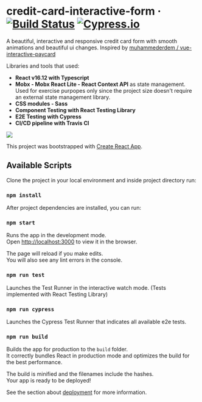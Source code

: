 # credit-card-interactive-form &middot; [![Build Status](https://travis-ci.com/VasileiosVal/credit-card-interactive-form.svg?branch=master)](https://travis-ci.com/VasileiosVal/credit-card-interactive-form) [![Cypress.io](https://img.shields.io/badge/tested%20with-Cypress-04C38E.svg)](https://www.cypress.io/)

A beautiful, interactive and responsive credit card form with smooth animations and beautiful ui changes. Inspired by [muhammederdem / vue-interactive-paycard](https://github.com/muhammederdem/vue-interactive-paycard)

Libraries and tools that used:

- **React v16.12 with Typescript**
- **Mobx - Mobx React Lite - React Context API** as state management. Used for exercise purpopes only since the project size doesn't require an external state management library.
- **CSS modules - Sass**
- **Component Testing with React Testing Library**
- **E2E Testing with Cypress**
- **CI/CD pipeline with Travis CI**

![](card.gif)

This project was bootstrapped with [Create React App](https://github.com/facebook/create-react-app).

## Available Scripts

Clone the project in your local environment and inside project directory run:

### `npm install`

After project dependencies are installed, you can run:

### `npm start`

Runs the app in the development mode.<br />
Open [http://localhost:3000](http://localhost:3000) to view it in the browser.

The page will reload if you make edits.<br />
You will also see any lint errors in the console.

### `npm run test`

Launches the Test Runner in the interactive watch mode. (Tests implemented with React Testing Library)<br />

### `npm run cypress`

Launches the Cypress Test Runner that indicates all available e2e tests.<br />

### `npm run build`

Builds the app for production to the `build` folder.<br />
It correctly bundles React in production mode and optimizes the build for the best performance.

The build is minified and the filenames include the hashes.<br />
Your app is ready to be deployed!

See the section about [deployment](https://facebook.github.io/create-react-app/docs/deployment) for more information.
